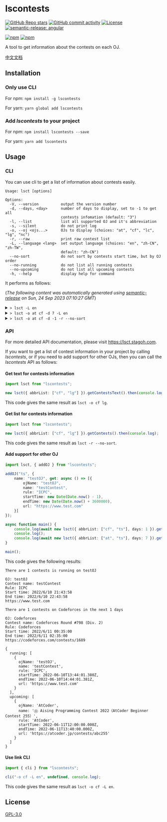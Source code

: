 # lscontests

[![GitHub Repo stars](https://img.shields.io/github/stars/StableAgOH/lscontests?style=social)](https://github.com/StableAgOH/lscontests)
[![GitHub commit activity](https://img.shields.io/github/commit-activity/m/StableAgOH/lscontests?logo=github)](https://github.com/StableAgOH/lscontests)
[![License](https://img.shields.io/github/license/StableAgOH/lscontests)](https://github.com/StableAgOH/lscontests)
[![semantic-release: angular](https://img.shields.io/badge/semantic--release-angular-e10079?logo=semantic-release)](https://github.com/semantic-release/semantic-release)

[![npm](https://img.shields.io/npm/v/lscontests?logo=npm)](https://www.npmjs.com/package/lscontests)
[![npm](https://img.shields.io/npm/dw/lscontests?logo=npm)](https://www.npmjs.com/package/lscontests)

A tool to get information about the contests on each OJ.

[中文文档](https://github.com/StableAgOH/lscontests/blob/main/README-zh-CN.md)

## Installation

### Only use CLI

For npm: `npm install -g lscontests`

For yarn: `yarn global add lscontests`

### Add *lscontests* to your project

For npm: `npm install lscontests --save`

For yarn: `yarn add lscontests`

## Usage

### CLI

You can use cli to get a list of information about contests easily.

<!-- block_help begin -->
```text
Usage: lsct [options]

Options:
  -V, --version          output the version number
  -d, --days, <day>      number of days to display, set to -1 to get all
                         contests infomation (default: "3")
  -l, --list             list all supported OJ and it's abbreviation
  -s, --silent           do not print log
  -o, --oj <ojs...>      OJs to display (choices: "at", "cf", "lc", "lg", "nc")
  -r, --raw              print raw contest list
  -L, --language <lang>  set output language (choices: "en", "zh-CN", "zh-TW",
                         default: "zh-CN")
  --no-sort              do not sort by contests start time, but by OJ order
  --no-running           do not list all running contests
  --no-upcoming          do not list all upcoming contests
  -h, --help             display help for command
```
<!-- block_help end -->

It performs as follows:

<!-- block_cli begin -->
(*The following content was automatically generated using [semantic-release](https://github.com/semantic-release/semantic-release) on Sun, 24 Sep 2023 07:10:27 GMT*)

<details>
<summary> <code>> lsct -L en</code> </summary>

```text
There are 2 contests is running on Luogu,AtCoder

OJ: Luogu
Contest name: [ICPC2021 Macao R] ICPC2021 区域赛澳门站重现赛
Rule: ICPC
Start time: 9/24/2023, 05:00:00
End time: 9/24/2023, 10:00:00
https://www.luogu.com.cn/contest/134300

OJ: AtCoder
Contest name: Ⓗ  Marubeni Programming Contest 2023 (AtCoder Heuristic Contest 024)
Rule: AtCoder
Start time: 9/24/2023, 06:00:00
End time: 9/24/2023, 10:00:00
https://atcoder.jp/contests/ahc024

There are 4 contests on NowCoder,Codeforces in the next 3 days

OJ: NowCoder
Contest name: 牛客周赛 Round 13
Rule: IOI
Start time: 9/24/2023, 11:00:00
End time: 9/24/2023, 12:30:00
https://ac.nowcoder.com/acm/contest/65507

OJ: Codeforces
Contest name: Educational Codeforces Round 155 (Rated for Div. 2)
Rule: ICPC
Start time: 9/24/2023, 14:35:00
End time: 9/24/2023, 16:35:00
https://codeforces.com/contests/1879

OJ: Codeforces
Contest name: Codeforces Round 899 (Div. 2)
Rule: Codeforces
Start time: 9/25/2023, 14:35:00
End time: 9/25/2023, 16:35:00
https://codeforces.com/contests/1882

OJ: Codeforces
Contest name: Codeforces Round 900 (Div. 3)
Rule: ICPC
Start time: 9/26/2023, 14:35:00
End time: 9/26/2023, 16:50:00
https://codeforces.com/contests/1878
```

</details>

<details>
<summary> <code>> lsct -o at cf -d 7 -L en</code> </summary>

```text
There are 1 contests is running on AtCoder

OJ: AtCoder
Contest name: Ⓗ  Marubeni Programming Contest 2023 (AtCoder Heuristic Contest 024)
Rule: AtCoder
Start time: 9/24/2023, 06:00:00
End time: 9/24/2023, 10:00:00
https://atcoder.jp/contests/ahc024

There are 6 contests on Codeforces,AtCoder in the next 7 days

OJ: Codeforces
Contest name: Educational Codeforces Round 155 (Rated for Div. 2)
Rule: ICPC
Start time: 9/24/2023, 14:35:00
End time: 9/24/2023, 16:35:00
https://codeforces.com/contests/1879

OJ: Codeforces
Contest name: Codeforces Round 899 (Div. 2)
Rule: Codeforces
Start time: 9/25/2023, 14:35:00
End time: 9/25/2023, 16:35:00
https://codeforces.com/contests/1882

OJ: Codeforces
Contest name: Codeforces Round 900 (Div. 3)
Rule: ICPC
Start time: 9/26/2023, 14:35:00
End time: 9/26/2023, 16:50:00
https://codeforces.com/contests/1878

OJ: AtCoder
Contest name: Ⓐ AtCoder Beginner Contest 322
Rule: AtCoder
Start time: 9/30/2023, 12:00:00
End time: 9/30/2023, 13:40:00
https://atcoder.jp/contests/abc322

OJ: Codeforces
Contest name: Codeforces Round 901 (Div. 1)
Rule: Codeforces
Start time: 9/30/2023, 14:35:00
End time: 9/30/2023, 17:35:00
https://codeforces.com/contests/1874

OJ: Codeforces
Contest name: Codeforces Round 901 (Div. 2)
Rule: Codeforces
Start time: 9/30/2023, 14:35:00
End time: 9/30/2023, 17:35:00
https://codeforces.com/contests/1875
```

</details>

<details>
<summary> <code>> lsct -o at cf -d -1 -r --no-sort</code> </summary>

```json
{
  "running": [
    {
      "ojName": "AtCoder",
      "name": "Ⓗ  Marubeni Programming Contest 2023 (AtCoder Heuristic Contest 024)",
      "rule": "AtCoder",
      "startTime": "2023-09-24T06:00:00.000Z",
      "endTime": "2023-09-24T10:00:00.000Z",
      "url": "https://atcoder.jp/contests/ahc024"
    }
  ],
  "upcoming": [
    {
      "ojName": "AtCoder",
      "name": "Ⓐ AtCoder Beginner Contest 322",
      "rule": "AtCoder",
      "startTime": "2023-09-30T12:00:00.000Z",
      "endTime": "2023-09-30T13:40:00.000Z",
      "url": "https://atcoder.jp/contests/abc322"
    },
    {
      "ojName": "AtCoder",
      "name": "Ⓐ UNIQUE VISION Programming Contest 2023 Autumn(AtCoder Beginner Contest 323)",
      "rule": "AtCoder",
      "startTime": "2023-10-07T12:00:00.000Z",
      "endTime": "2023-10-07T13:40:00.000Z",
      "url": "https://atcoder.jp/contests/abc323"
    },
    {
      "ojName": "AtCoder",
      "name": "Ⓐ AtCoder Regular Contest 166",
      "rule": "AtCoder",
      "startTime": "2023-10-08T12:00:00.000Z",
      "endTime": "2023-10-08T14:00:00.000Z",
      "url": "https://atcoder.jp/contests/arc166"
    },
    {
      "ojName": "AtCoder",
      "name": "Ⓗ AtCoder Heuristic Contest 025",
      "rule": "AtCoder",
      "startTime": "2023-10-14T03:00:00.000Z",
      "endTime": "2023-10-22T10:00:00.000Z",
      "url": "https://atcoder.jp/contests/ahc025"
    },
    {
      "ojName": "AtCoder",
      "name": "Ⓐ Japan Registry Services (JPRS) Programming Contest 2023 (AtCoder Beginner Contest 324)",
      "rule": "AtCoder",
      "startTime": "2023-10-14T12:00:00.000Z",
      "endTime": "2023-10-14T13:40:00.000Z",
      "url": "https://atcoder.jp/contests/abc324"
    },
    {
      "ojName": "AtCoder",
      "name": "Ⓐ AtCoder Regular Contest 167",
      "rule": "AtCoder",
      "startTime": "2023-10-15T12:00:00.000Z",
      "endTime": "2023-10-15T14:00:00.000Z",
      "url": "https://atcoder.jp/contests/arc167"
    },
    {
      "ojName": "AtCoder",
      "name": "Ⓐ Panasonic Programming Contest 2023（AtCoder Beginner Contest 326）",
      "rule": "AtCoder",
      "startTime": "2023-10-28T12:00:00.000Z",
      "endTime": "2023-10-28T13:40:00.000Z",
      "url": "https://atcoder.jp/contests/abc326"
    },
    {
      "ojName": "Codeforces",
      "name": "Educational Codeforces Round 155 (Rated for Div. 2)",
      "rule": "ICPC",
      "startTime": "2023-09-24T14:35:00.000Z",
      "endTime": "2023-09-24T16:35:00.000Z",
      "url": "https://codeforces.com/contests/1879"
    },
    {
      "ojName": "Codeforces",
      "name": "Codeforces Round 899 (Div. 2)",
      "rule": "Codeforces",
      "startTime": "2023-09-25T14:35:00.000Z",
      "endTime": "2023-09-25T16:35:00.000Z",
      "url": "https://codeforces.com/contests/1882"
    },
    {
      "ojName": "Codeforces",
      "name": "Codeforces Round 900 (Div. 3)",
      "rule": "ICPC",
      "startTime": "2023-09-26T14:35:00.000Z",
      "endTime": "2023-09-26T16:50:00.000Z",
      "url": "https://codeforces.com/contests/1878"
    },
    {
      "ojName": "Codeforces",
      "name": "Codeforces Round 901 (Div. 1)",
      "rule": "Codeforces",
      "startTime": "2023-09-30T14:35:00.000Z",
      "endTime": "2023-09-30T17:35:00.000Z",
      "url": "https://codeforces.com/contests/1874"
    },
    {
      "ojName": "Codeforces",
      "name": "Codeforces Round 901 (Div. 2)",
      "rule": "Codeforces",
      "startTime": "2023-09-30T14:35:00.000Z",
      "endTime": "2023-09-30T17:35:00.000Z",
      "url": "https://codeforces.com/contests/1875"
    },
    {
      "ojName": "Codeforces",
      "name": "Codeforces Round (Div. 1)",
      "rule": "Codeforces",
      "startTime": "2023-10-08T09:05:00.000Z",
      "endTime": "2023-10-08T11:35:00.000Z",
      "url": "https://codeforces.com/contests/1876"
    },
    {
      "ojName": "Codeforces",
      "name": "Codeforces Round (Div. 2)",
      "rule": "Codeforces",
      "startTime": "2023-10-08T09:05:00.000Z",
      "endTime": "2023-10-08T11:35:00.000Z",
      "url": "https://codeforces.com/contests/1877"
    },
    {
      "ojName": "Codeforces",
      "name": "Codeforces Round (Div. 3)",
      "rule": "ICPC",
      "startTime": "2023-10-12T14:35:00.000Z",
      "endTime": "2023-10-12T16:50:00.000Z",
      "url": "https://codeforces.com/contests/1881"
    },
    {
      "ojName": "Codeforces",
      "name": "Codeforces Round (Div. 3)",
      "rule": "ICPC",
      "startTime": "2023-10-22T12:05:00.000Z",
      "endTime": "2023-10-22T14:20:00.000Z",
      "url": "https://codeforces.com/contests/1883"
    }
  ]
}
```

</details>
<!-- block_cli end -->

### API

For more detailed API documentation, please visit <https://lsct.stagoh.com>.

If you want to get a list of contest information in your project by calling *lscontests*, or if you need to add support for other OJs, then you can call the *lscontests* API as follows:

#### Get text for contests information

```typescript
import lsct from "lscontests";

new lsct({ abbrList: ["cf", "lg"] }).getContestsText().then(console.log);
```

This code gives the same result as `lsct -o cf lg`.

#### Get list for contests information

```typescript
import lsct from "lscontests";

new lsct({ abbrList: ["cf", "lg"] }).getContests().then(console.log);
```

This code gives the same result as `lsct -r --no-sort`.

#### Add support for other OJ

```typescript
import lsct, { addOJ } from "lscontests";

addOJ("ts", {
    name: "testOJ", get: async () => [{
        ojName: "testOJ",
        name: "testContest",
        rule: "ICPC",
        startTime: new Date(Date.now() - 1),
        endTime: new Date(Date.now() + 3600000),
        url: "https://www.test.com"
    }]
});

async function main() {
    console.log(await new lsct({ abbrList: ["cf", "ts"], days: 1 }).getContestsText("en"));
    console.log();
    console.log(await new lsct({ abbrList: ["at", "ts"], days: 7 }).getContests());
}

main();
```

This code gives the following results:

```text
There are 1 contests is running on testOJ

OJ: testOJ
Contest name: testContest
Rule: ICPC
Start time: 2022/6/10 21:43:58
End time: 2022/6/10 22:43:58
https://www.test.com

There are 1 contests on Codeforces in the next 1 days

OJ: Codeforces
Contest name: Codeforces Round #798 (Div. 2)
Rule: Codeforces
Start time: 2022/6/11 00:35:00
End time: 2022/6/11 02:35:00
https://codeforces.com/contests/1689

{
  running: [
    {
      ojName: 'testOJ',
      name: 'testContest',
      rule: 'ICPC',
      startTime: 2022-06-10T13:44:01.380Z,
      endTime: 2022-06-10T14:44:01.381Z,
      url: 'https://www.test.com'
    }
  ],
  upcoming: [
    {
      ojName: 'AtCoder',
      name: 'Ⓐ Aising Programming Contest 2022（AtCoder Beginner Contest 255）',
      rule: 'AtCoder',
      startTime: 2022-06-11T12:00:00.000Z,
      endTime: 2022-06-11T13:40:00.000Z,
      url: 'https://atcoder.jp/contests/abc255'
    }
  ]
}
```

#### Use link CLI

```typescript
import { cli } from "lscontests";

cli("-o cf -L en", undefined, console.log);
```

This code gives the same result as `lsct -o cf -L en`.

## License

[GPL-3.0](https://www.gnu.org/licenses/gpl-3.0.html)
